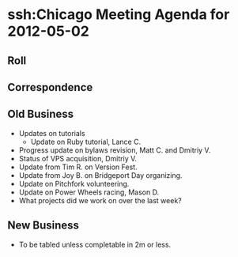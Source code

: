 # ssh:Chicago Meeting Agenda for 2012-05-02 #

## Roll ##

## Correspondence ##

## Old Business ##
 * Updates on tutorials
   - Update on Ruby tutorial, Lance C.
 * Progress update on bylaws revision, Matt C. and Dmitriy V.
 * Status of VPS acquisition, Dmitriy V.
 * Update from Tim R. on Version Fest.
 * Update from Joy B. on Bridgeport Day organizing.
 * Update on Pitchfork volunteering.
 * Update on Power Wheels racing, Mason D.
 * What projects did we work on over the last week?

## New Business ##
 * To be tabled unless completable in 2m or less.
